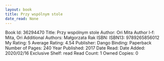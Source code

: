 ```yaml
---
layout: book
title: Przy wspólnym stole
date_read: None
---
```


Book Id: 36294470
Title: Przy wspólnym stole
Author: Ori Mita
Author l-f: Mita, Ori
Additional Authors: Małgorzata Rak
ISBN: 
ISBN13: 9789265856012
My Rating: 5
Average Rating: 4.54
Publisher: Dango
Binding: Paperback
Number of Pages: 240
Year Published: 2017
Date Read: 
Date Added: 2020/02/16
Exclusive Shelf: read
Read Count: 1
Owned Copies: 0

